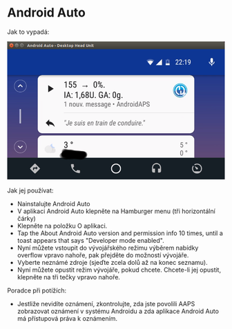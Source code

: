 # Android Auto

Jak to vypadá:

![Snímek 1](../images/Android-auto1.png)

Jak jej používat:

* Nainstalujte Android Auto
* V aplikaci Android Auto klepněte na Hamburger menu (tři horizontální čárky)
* Klepněte na položku O aplikaci.
* Tap the About Android Auto version and permission info 10 times, until a toast appears that says "Developer mode enabled".
* Nyní můžete vstoupit do vývojářského režimu výběrem nabídky overflow vpravo nahoře, pak přejděte do možností vývojáře.
* Vyberte neznámé zdroje (sjeďte zcela dolů až na konec seznamu).
* Nyní můžete opustit režim vývojáře, pokud chcete. Chcete-li jej opustit, klepněte na tři tečky vpravo nahoře.

Poradce při potížích:

* Jestliže nevidíte oznámení, zkontrolujte, zda jste povolili AAPS zobrazovat oznámení v systému Androidu a zda aplikace Android Auto má přístupová práva k oznámením.